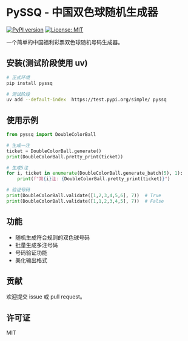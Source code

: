 # PySSQ - 中国双色球随机生成器

[![PyPI version](https://img.shields.io/pypi/v/pyssq.svg)](https://pypi.org/project/pyssq/)
[![License: MIT](https://img.shields.io/badge/License-MIT-yellow.svg)](https://opensource.org/licenses/MIT)

一个简单的中国福利彩票双色球随机号码生成器。

## 安装(测试阶段使用 uv)

```bash
# 正式环境
pip install pyssq

# 测试阶段
uv add --default-index  https://test.pypi.org/simple/ pyssq
```

## 使用示例

```python
from pyssq import DoubleColorBall

# 生成一注
ticket = DoubleColorBall.generate()
print(DoubleColorBall.pretty_print(ticket))

# 生成5注
for i, ticket in enumerate(DoubleColorBall.generate_batch(5), 1):
    print(f"第{i}注: {DoubleColorBall.pretty_print(ticket)}")

# 验证号码
print(DoubleColorBall.validate([1,2,3,4,5,6], 7))  # True
print(DoubleColorBall.validate([1,1,2,3,4,5], 7))  # False
```

## 功能

- 随机生成符合规则的双色球号码
- 批量生成多注号码
- 号码验证功能
- 美化输出格式

## 贡献

欢迎提交 issue 或 pull request。

## 许可证

MIT
